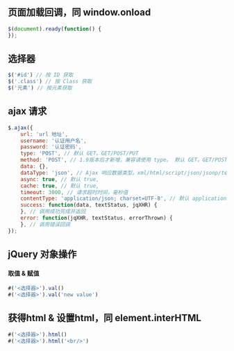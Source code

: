 
## 页面加载回调，同 window.onload

```javascript
$(document).ready(function() {
});
```

## 选择器

```javascript
$('#id') // 按 ID 获取
$('.class') // 按 Class 获取
$('元素') // 按元素获取
```

## ajax 请求

```javascript
$.ajax({
    url: 'url 地址',
    username: '认证用户名',
    password: '认证密码',
    type: 'POST', // 默认 GET。GET/POST/PUT
    method: 'POST', // 1.9版本后才新增，兼容请使用 type。 默认 GET。GET/POST/PUT
    data: {},
    dataType: 'json', // Ajax 响应数据类型。xml/html/script/json/jsonp/text
    async: true, // 默认 true,
    cache: true, // 默认 true,
    timeout: 3000, // 请求超时时间，毫秒值
    contentType: 'application/json; charset=UTF-8', // 默认 application/x-www-form-urlencoded; charset=UTF-8
    success: function(data, textStatus, jqXHR) {
    }, // 调用成功完成并返回
    error: function(jqXHR, textStatus, errorThrown) {
    }, // 调用错误回调
});
```

## jQuery 对象操作

#### 取值 & 赋值

```javascript
#('<选择器>').val()
#('<选择器>').val('new value')
```

## 获得html & 设置html，同 element.interHTML

```javascript
#('<选择器>').html()
#('<选择器>').html('<br/>')
```

